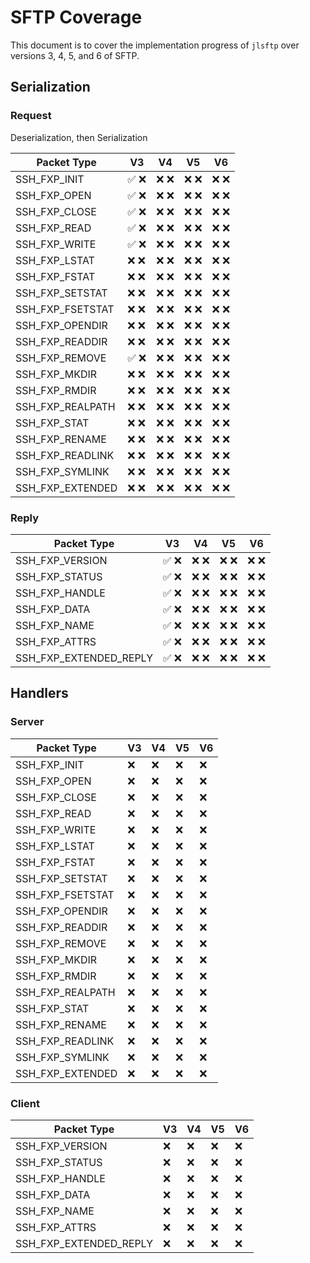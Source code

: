
# SFTP Coverage

This document is to cover the implementation progress of `jlsftp` over versions 3, 4, 5, and 
6 of SFTP.

## Serialization

### Request

Deserialization, then Serialization

| Packet Type      | V3   | V4   | V5   | V6   |
|------------------|------|------|-------|------|
| SSH_FXP_INIT     | ✅ ❌ | ❌ ❌ | ❌ ❌ | ❌ ❌ |
| SSH_FXP_OPEN     | ✅ ❌ | ❌ ❌ | ❌ ❌ | ❌ ❌ |
| SSH_FXP_CLOSE    | ✅ ❌ | ❌ ❌ | ❌ ❌ | ❌ ❌ |
| SSH_FXP_READ     | ✅ ❌ | ❌ ❌ | ❌ ❌ | ❌ ❌ |
| SSH_FXP_WRITE    | ✅ ❌ | ❌ ❌ | ❌ ❌ | ❌ ❌ |
| SSH_FXP_LSTAT    | ❌ ❌ | ❌ ❌ | ❌ ❌ | ❌ ❌ |
| SSH_FXP_FSTAT    | ❌ ❌ | ❌ ❌ | ❌ ❌ | ❌ ❌ |
| SSH_FXP_SETSTAT  | ❌ ❌ | ❌ ❌ | ❌ ❌ | ❌ ❌ |
| SSH_FXP_FSETSTAT | ❌ ❌ | ❌ ❌ | ❌ ❌ | ❌ ❌ |
| SSH_FXP_OPENDIR  | ❌ ❌ | ❌ ❌ | ❌ ❌ | ❌ ❌ |
| SSH_FXP_READDIR  | ❌ ❌ | ❌ ❌ | ❌ ❌ | ❌ ❌ |
| SSH_FXP_REMOVE   | ✅ ❌ | ❌ ❌ | ❌ ❌ | ❌ ❌ |
| SSH_FXP_MKDIR    | ❌ ❌ | ❌ ❌ | ❌ ❌ | ❌ ❌ |
| SSH_FXP_RMDIR    | ❌ ❌ | ❌ ❌ | ❌ ❌ | ❌ ❌ |
| SSH_FXP_REALPATH | ❌ ❌ | ❌ ❌ | ❌ ❌ | ❌ ❌ |
| SSH_FXP_STAT     | ❌ ❌ | ❌ ❌ | ❌ ❌ | ❌ ❌ |
| SSH_FXP_RENAME   | ❌ ❌ | ❌ ❌ | ❌ ❌ | ❌ ❌ |
| SSH_FXP_READLINK | ❌ ❌ | ❌ ❌ | ❌ ❌ | ❌ ❌ |
| SSH_FXP_SYMLINK  | ❌ ❌ | ❌ ❌ | ❌ ❌ | ❌ ❌ |
| SSH_FXP_EXTENDED | ❌ ❌ | ❌ ❌ | ❌ ❌ | ❌ ❌ |

### Reply

| Packet Type      | V3   | V4   | V5   | V6   |
|------------------|------|------|-------|------|
| SSH_FXP_VERSION | ✅ ❌ | ❌ ❌ | ❌ ❌ | ❌ ❌ |
| SSH_FXP_STATUS | ✅ ❌ | ❌ ❌ | ❌ ❌ | ❌ ❌ |
| SSH_FXP_HANDLE | ✅ ❌ | ❌ ❌ | ❌ ❌ | ❌ ❌ |
| SSH_FXP_DATA | ✅ ❌ | ❌ ❌ | ❌ ❌ | ❌ ❌ |
| SSH_FXP_NAME | ✅ ❌ | ❌ ❌ | ❌ ❌ | ❌ ❌ |
| SSH_FXP_ATTRS | ✅ ❌ | ❌ ❌ | ❌ ❌ | ❌ ❌ |
| SSH_FXP_EXTENDED_REPLY | ✅ ❌ | ❌ ❌ | ❌ ❌ | ❌ ❌ |

## Handlers

### Server

| Packet Type      | V3 | V4 | V5 | V6 |
|------------------|----|---|----|---|
| SSH_FXP_INIT     | ❌ | ❌ | ❌ | ❌ |
| SSH_FXP_OPEN     | ❌ | ❌ | ❌ | ❌ |
| SSH_FXP_CLOSE    | ❌ | ❌ | ❌ | ❌ |
| SSH_FXP_READ     | ❌ | ❌ | ❌ | ❌ |
| SSH_FXP_WRITE    | ❌ | ❌ | ❌ | ❌ |
| SSH_FXP_LSTAT    | ❌ | ❌ | ❌ | ❌ |
| SSH_FXP_FSTAT    | ❌ | ❌ | ❌ | ❌ |
| SSH_FXP_SETSTAT  | ❌ | ❌ | ❌ | ❌ |
| SSH_FXP_FSETSTAT | ❌ | ❌ | ❌ | ❌ |
| SSH_FXP_OPENDIR  | ❌ | ❌ | ❌ | ❌ |
| SSH_FXP_READDIR  | ❌ | ❌ | ❌ | ❌ |
| SSH_FXP_REMOVE   | ❌ | ❌ | ❌ | ❌ |
| SSH_FXP_MKDIR    | ❌ | ❌ | ❌ | ❌ |
| SSH_FXP_RMDIR    | ❌ | ❌ | ❌ | ❌ |
| SSH_FXP_REALPATH | ❌ | ❌ | ❌ | ❌ |
| SSH_FXP_STAT     | ❌ | ❌ | ❌ | ❌ |
| SSH_FXP_RENAME   | ❌ | ❌ | ❌ | ❌ |
| SSH_FXP_READLINK | ❌ | ❌ | ❌ | ❌ |
| SSH_FXP_SYMLINK  | ❌ | ❌ | ❌ | ❌ |
| SSH_FXP_EXTENDED | ❌ | ❌ | ❌ | ❌ |

### Client

| Packet Type      | V3 | V4 | V5 | V6 |
|------------------|----|---|----|---|
| SSH_FXP_VERSION | ❌ | ❌ | ❌ | ❌ |
| SSH_FXP_STATUS | ❌ | ❌ | ❌ | ❌ |
| SSH_FXP_HANDLE | ❌ | ❌ | ❌ | ❌ |
| SSH_FXP_DATA | ❌ | ❌ | ❌ | ❌ |
| SSH_FXP_NAME | ❌ | ❌ | ❌ | ❌ |
| SSH_FXP_ATTRS | ❌ | ❌ | ❌ | ❌ |
| SSH_FXP_EXTENDED_REPLY | ❌ | ❌ | ❌ | ❌ |
